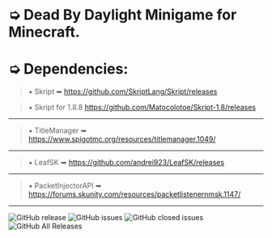 # ➭ Dead By Daylight Minigame for Minecraft.

# ➭ Dependencies:
> ▪ Skript ➥ https://github.com/SkriptLang/Skript/releases

> ▪ Skript for 1.8.8 https://github.com/Matocolotoe/Skript-1.8/releases
***
> ▪ TitleManager ➥ https://www.spigotmc.org/resources/titlemanager.1049/
***
> ▪ LeafSK ➥ https://github.com/andrei923/LeafSK/releases
***
> ▪ PacketInjectorAPI ➥ https://forums.skunity.com/resources/packetlistenernmsk.1147/
***

![GitHub release](https://img.shields.io/github/release/andrei923/DeadByDaylight.svg?style=for-the-badge)
![GitHub issues](https://img.shields.io/github/issues-raw/andrei923/DeadByDaylight.svg?style=for-the-badge)
![GitHub closed issues](https://img.shields.io/github/issues-closed-raw/andrei923/DeadByDaylight.svg?style=for-the-badge)
![GitHub All Releases](https://img.shields.io/github/downloads/andrei923/DeadByDaylight/total.svg?style=for-the-badge)

